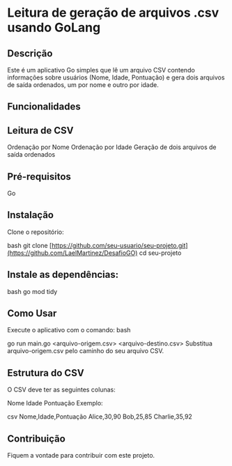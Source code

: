 <h1>Leitura de geração de arquivos .csv usando GoLang</h1>
  
<h2>Descrição</h2>
Este é um aplicativo Go simples que lê um arquivo CSV contendo informações sobre usuários (Nome, Idade, Pontuação) e gera dois arquivos de saída ordenados, um por nome e outro por idade.

<h2>Funcionalidades</h2>
<h2>Leitura de CSV</h2>
  
Ordenação por Nome
Ordenação por Idade
Geração de dois arquivos de saída ordenados

<h2>Pré-requisitos</h2>
Go 

<h2>Instalação</h2>
Clone o repositório:

bash
git clone [https://github.com/seu-usuario/seu-projeto.git](https://github.com/LaelMartinez/DesafioGO)
cd seu-projeto

<h2>Instale as dependências:</h2>
bash
go mod tidy

<h2>Como Usar</h2>
Execute o aplicativo com o comando:
bash

go run main.go <arquivo-origem.csv> <arquivo-destino.csv>
Substitua arquivo-origem.csv pelo caminho do seu arquivo CSV.

<h2>Estrutura do CSV</h2>
O CSV deve ter as seguintes colunas:

Nome
Idade
Pontuação
Exemplo:

csv
Nome,Idade,Pontuação
Alice,30,90
Bob,25,85
Charlie,35,92

<h2>Contribuição</h2>
Fiquem a vontade para contribuir com este projeto.
